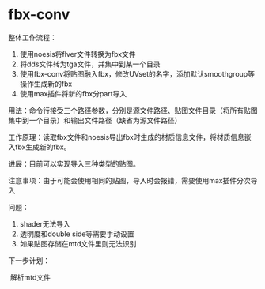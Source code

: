 fbx-conv
========

整体工作流程：

1.  使用noesis将flver文件转换为fbx文件
2. 将dds文件转为tga文件，并集中到某一个目录
3. 使用fbx-conv将贴图融入fbx，修改UVset的名字，添加默认smoothgroup等操作生成新的fbx
4. 使用max插件将新的fbx分part导入

用法：命令行接受三个路径参数，分别是源文件路径、贴图文件目录（将所有贴图集中到一个目录）和输出文件路径（缺省为源文件路径）  

工作原理：读取fbx文件和noesis导出fbx时生成的材质信息文件，将材质信息嵌入fbx生成新的fbx。

进展：目前可以实现导入三种类型的贴图。

注意事项：由于可能会使用相同的贴图，导入时会报错，需要使用max插件分次导入

问题：

1. shader无法导入
2. 透明度和double side等需要手动设置
3. 如果贴图存储在mtd文件里则无法识别

下一步计划：

​	解析mtd文件

